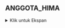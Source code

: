 ## ANGGOTA_HIMA
<details>
<summary> Klik untuk Ekspan </summary>

### CREATE ANGGOTA BARU
<table>
<tr>
    <td> <b>URL</b> </td>
    <td> {{baseURL}}/api/v1/anggota </td>
</tr>
<tr>
    <td> <b>Method</b> </td>
    <td> POST </td>
</tr>
<tr>
    <td> <b>Header</b> </td>
    <td> Authorization : Bearer Token  </td>
</tr>
<tr>
<td> <b>Body</b> </td>
<td>

``` json
{
    "nama" : "Mip Saripudin",
    "nim" : "I.2111734",
    "kelas" : "Eksekutif 3"
}    
```

</td>
</tr>
<tr>
<td> <b>Respon Success</b> </td>
<td>

``` json
{
    "code" : 201,
    "message" : "Data Anggota Baru Berhasil di Tambahkan",
    "data" : {
        "id" : 1,
       "nama" : "Mip Saripudin",
        "nim" : "I.2111734",
        "kelas" : "Eksekutif 3"
    } 
}    
```

</td>
</tr>
<tr>
<td> <b>Respon Conflict</b> </td>
<td>

``` json
{
    "code" : 409,
    "message" : "Nama anggota Telah digunakan",
    "data" : {
        "value" : "Mip Saripudin",
        "property" : "nama",
        "location" : "body"
    } 
}    
```

</td>
</tr>
</table>


### Read ANGGOTA_HIMA
<table>
<tr>
    <td> <b>URL</b> </td>
    <td> {{baseURL}}/api/v1/anggota </td>
</tr>
<tr>
    <td> <b>Example</b> </td>
    <td> {{baseURL}}/api/v1/anggota?id=1 </td>
</tr>
<tr>
    <td> <b>Method</b> </td>
    <td> GET </td>
</tr>
<tr>
    <td> <b>Header</b> </td>
    <td> Authorization : Bearer Token  </td>
</tr>
<tr>
<td> <b>Query</b> </td>
<td> id=1 </td>
</tr>
<tr>
<td> <b>Respon Success</b> </td>
<td>

``` json
{
    "code" : 200,
    "message" : "Sukses",
    "data" : {
        "id" : 1,
       "nama" : "Mip Saripudin",
       "nim" : "I.2111734",
       "kelas" : "Eksekutif 3"
    } 
}    
```

</td>
</tr>
<tr>
<td> <b>Respon Not Found</b> </td>
<td>

``` json
{
    "code" : 404,
    "message" : "ID Anggota tidak ditemukan",
    "data" : {
        "value" : 1,
        "property" : "id",
        "location" : "query"
    } 
}    
```

</td>
</tr>
</table>


### Read ANGGOTA_HIMA All
<table>
<tr>
    <td> <b>URL</b> </td>
    <td> {{baseURL}}/api/v1/anggota </td>
</tr>
<tr>
    <td> <b>Method</b> </td>
    <td> GET </td>
</tr>
<tr>
    <td> <b>Header</b> </td>
    <td> Authorization : Bearer Token  </td>
</tr>
<tr>
<td> <b>Respon Success</b> </td>
<td>

``` json
{
    "code" : 200,
    "message" : "Sukses",
    "data" : [
        {
            "id" : 1,
            "nama" : "Mip Saripudin",
            "nim" : "I.2111734",
            "kelas" : "Eksekutif 3"
        },
        {
            "id" : 2,
            "nama" : "Saripudin",
            "nim" : "I.2111736",
            "kelas" : "Eksekutif 3"
        }
    ]
}    
```

</td>
</tr>
</table>

### Update ANGGOTA_HIMA
<table>
<tr>
    <td> <b>URL</b> </td>
    <td> {{baseURL}}/api/v1/anggota </td>
</tr>
<tr>
    <td> <b>Method</b> </td>
    <td> PUT </td>
</tr>
<tr>
    <td> <b>Header</b> </td>
    <td> Authorization : Bearer Token  </td>
</tr>
<tr>
<td> <b>Body</b> </td>
<td>

``` json
{
    "id" : 1,
    "nama" : "Mip Saripudin",
    "nim" : "I.2111734",
    "kelas" : "Eksekutif 3"
}    
```

</td>
</tr>
<tr>
<td> <b>Respon Success</b> </td>
<td>

``` json
{
    "code" : 201,
    "message" : "Data Anggota Berhasil diubah",
    "data" : {
        "id" : 1,
        "nama" : "Mip Saripudin",
        "nim" : "I.2111734",
        "kelas" : "Eksekutif III"
    } 
}    
```

</td>
</tr>
<tr>
<td> <b>Respon Conflict</b> </td>
<td>

``` json
{
    "code" : 409,
    "message" : "Nama Anggota Telah digunakan",
    "data" : {
        "value" : "Mip Saripudin",
        "property" : "nama",
        "location" : "body"
    } 
}    
```

</td>
</tr>
<tr>
<td> <b>Respon Not Found</b> </td>
<td>

``` json
{
    "code" : 404,
    "message" : "ID Anggota tidak ditemukan",
    "data" : {
        "value" : 1,
        "property" : "id",
        "location" : "body"
    } 
}    
```

</td>
</tr>
</table>

### Delete ANGGOTA_HIMA
<table>
<tr>
    <td> <b>URL</b> </td>
    <td> {{baseURL}}/api/v1/anggota </td>
</tr>
<tr>
    <td> <b>Example</b> </td>
    <td> {{baseURL}}/api/v1/anggota?id=1 </td>
</tr>
<tr>
    <td> <b>Method</b> </td>
    <td> DELETE </td>
</tr>
<tr>
    <td> <b>Header</b> </td>
    <td> Authorization : Bearer Token  </td>
</tr>
<tr>
<td> <b>Query</b> </td>
<td> id=1 </td>
</tr>
<tr>
<td> <b>Respon Success</b> </td>
<td>

``` json
{
    "code" : 200,
    "message" : "Sukses dihapus",
    "data" : [] 
}    
```

</td>
</tr>
<tr>
<td> <b>Respon Not Found</b> </td>
<td>

``` json
{
    "code" : 404,
    "message" : "ID Anggota tidak ditemukan",
    "data" : {
        "value" : 1,
        "property" : "id",
        "location" : "query"
    } 
}    
```

</td>
</tr>
</table>
</details>
